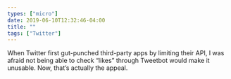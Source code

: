 ```yaml
---
types: ["micro"]
date: 2019-06-10T12:32:46-04:00
title: ""
tags: ["Twitter"]
---
```

When Twitter first gut-punched third-party apps by limiting their API, I was afraid not being able to check “likes” through Tweetbot would make it unusable. Now, that’s actually the appeal.
